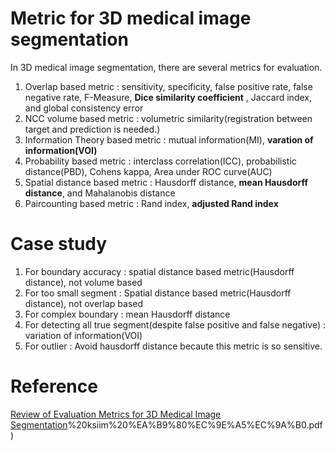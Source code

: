 # Metric for 3D medical image segmentation
In 3D medical image segmentation, there are several metrics for evaluation. <br>
1. Overlap based metric : sensitivity, specificity, false positive rate, false negative rate, F-Measure, **Dice similarity coefficient**
, Jaccard index, and global consistency error
2. NCC volume based metric : volumetric similarity(registration between target and prediction is needed.)
3. Information Theory based metric : mutual information(MI), **varation of information(VOI)**
4. Probability based metric : interclass correlation(ICC), probabilistic distance(PBD), Cohens kappa, Area under ROC curve(AUC)
5. Spatial distance based metric : Hausdorff distance, **mean Hausdorff distance**, and Mahalanobis distance
6. Paircounting based metric : Rand index, **adjusted Rand index**
# Case study
1. For boundary accuracy : spatial distance based metric(Hausdorff distance), not volume based
2. For too small segment : Spatial distance based metric(Hausdorff distance), not overlap based
3. For complex boundary : mean Hausdorff distance
4. For detecting all true segment(despite false positive and false negative) : variation of information(VOI)
5. For outlier : Avoid hausdorff distance becaute this metric is so sensitive.
# Reference
[Review of Evaluation Metrics for 3D Medical Image Segmentation](https://www.ksiim.org/api/society/journal/download/292/3)%20ksiim%20%EA%B9%80%EC%9E%A5%EC%9A%B0.pdf)
